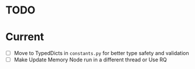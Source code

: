 # TODO

# Current

- [ ] Move to TypedDicts in `constants.py` for better type safety and validation
- [ ] Make Update Memory Node run in a different thread or Use RQ
